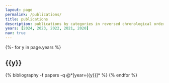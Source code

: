 ```yaml
---
layout: page
permalink: /publications/
title: publications
description: publications by categories in reversed chronological order.
years: [2024, 2023, 2022, 2021, 2020]
nav: true
---
```

<!-- _pages/publications.md -->
<div class="publications">

{%- for y in page.years %}
  <h2 class="year">{{y}}</h2>
  {% bibliography -f papers -q @*[year={{y}}]* %}
{% endfor %}

</div>
